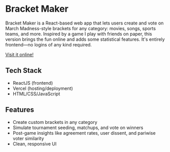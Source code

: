 # Bracket Maker

Bracket Maker is a React-based web app that lets users create and vote on March Madness-style brackets for any category: movies, songs, sports teams, and more. Inspired by a game I play with friends on paper, this version brings the fun online and adds some statistical features. It's entirely frontend—no logins of any kind required.

[Visit it online!](https://bracket-maker.vercel.app/)

## Tech Stack
- ReactJS (frontend)
- Vercel (hosting/deployment)
- HTML/CSS/JavaScript

## Features
- Create custom brackets in any category
- Simulate tournament seeding, matchups, and vote on winners
- Post-game insights like agreement rates, user dissent, and pariwise voter similarity
- Clean, responsive UI
